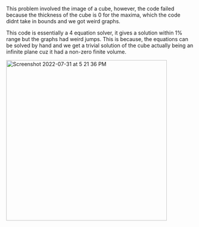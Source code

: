This problem involved the image of a cube, however, the code failed because the thickness of the cube is 0 for the maxima, which the code didnt take in bounds and we got weird graphs.

This code is essentially a 4 equation solver, it gives a solution within 1% range but the graphs had weird jumps. This is because, the equations can be solved by hand and we get a trivial solution of the cube actually being an infinite plane cuz it had a non-zero finite volume.


<img width="431" alt="Screenshot 2022-07-31 at 5 21 36 PM" src="https://user-images.githubusercontent.com/65448559/182024986-5949b8a5-396d-40f0-a869-e6ae06f12b52.png">
